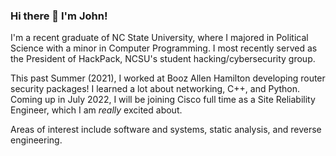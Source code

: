 ### Hi there 👋 I'm John!

I'm a recent graduate of NC State University, where I majored in Political Science with a minor in Computer Programming. I most recently served as the President of HackPack, NCSU's student hacking/cybersecurity group.

This past Summer (2021), I worked at Booz Allen Hamilton developing router security packages! I learned a lot about networking, C++, and Python.
Coming up in July 2022, I will be joining Cisco full time as a Site Reliability Engineer, which I am _really_ excited about.

Areas of interest include software and systems, static analysis, and reverse engineering.
